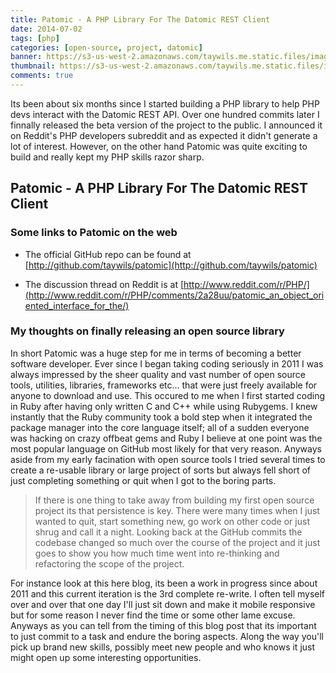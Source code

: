 ```yaml
---
title: Patomic - A PHP Library For The Datomic REST Client
date: 2014-07-02
tags: [php]
categories: [open-source, project, datomic]
banner: https://s3-us-west-2.amazonaws.com/taywils.me.static.files/images/post_banners_thumbnails/patomicbeta.jpg
thumbnail: https://s3-us-west-2.amazonaws.com/taywils.me.static.files/images/post_banners_thumbnails/patomicbeta.jpg
comments: true
---
```

Its been about six months since I started building a PHP library to help PHP devs interact with the Datomic REST API. Over one hundred commits later I finnally released the beta version of the project to the public. I announced it on Reddit's PHP developers subreddit and as expected it didn't generate a lot of interest. However, on the other hand Patomic was quite exciting to build and really kept my PHP skills razor sharp.

<!-- more -->
## Patomic - A PHP Library For The Datomic REST Client

### Some links to Patomic on the web

- The official GitHub repo can be found at [http://github.com/taywils/patomic](http://github.com/taywils/patomic)

- The discussion thread on Reddit is at [http://www.reddit.com/r/PHP/](http://www.reddit.com/r/PHP/comments/2a28uu/patomic_an_object_oriented_interface_for_the/)

### My thoughts on finally releasing an open source library
In short Patomic was a huge step for me in terms of becoming a better software developer. Ever since I began taking coding seriously in 2011 I was always impressed by the sheer quality and vast number of open source tools, utilities, libraries, frameworks etc... that were just freely available for anyone to download and use. This occured to me when I first started coding in Ruby after having only written C and C++ while using Rubygems. I knew instantly that the Ruby community took a bold step when it integrated the package manager into the core language itself; all of a sudden everyone was hacking on crazy offbeat gems and Ruby I believe at one point was the most popular language on GitHub most likely for that very reason. Anyways aside from my early facination with open source tools I tried several times to create a re-usable library or large project of sorts but always fell short of just completing something or quit when I got to the boring parts. 

<blockquote>
If there is one thing to take away from building my first open source project its that persistence is key. There were many times when I just wanted to quit, start something new, go work on other code or just shrug and call it a night. Looking back at the GitHub commits the codebase changed so much over the course of the project and it just goes to show you how much time went into re-thinking and refactoring the scope of the project.
</blockquote>

For instance look at this here blog, its been a work in progress since about 2011 and this current iteration is the 3rd complete re-write. I often tell myself over and over that one day I'll just sit down and make it mobile responsive but for some reason I never find the time or some other lame excuse. Anyways as you can tell from the timing of this blog post that its important to just commit to a task and endure the boring aspects. Along the way you'll pick up brand new skills, possibly meet new people and who knows it just might open up some interesting opportunities.
